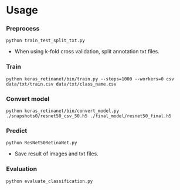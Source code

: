 
# Usage 

### Preprocess
```python train_test_split_txt.py```
- When using k-fold cross validation, split annotation txt files.

### Train
```python keras_retinanet/bin/train.py --steps=1000 --workers=0 csv data/txt/train.csv data/txt/class_name.csv```

### Convert model
```python keras_retinanet/bin/convert_model.py ./snapshots0/resnet50_csv_50.h5 ./final_model/resnet50_final.h5```

### Predict
```python ResNet50RetinaNet.py```
- Save result of images and txt files.

### Evaluation
```python evaluate_classification.py```
